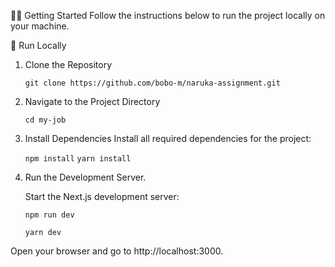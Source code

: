 🧑‍💻 Getting Started
Follow the instructions below to run the project locally on your machine.

📂 Run Locally

1. Clone the Repository

   `git clone https://github.com/bobo-m/naruka-assignment.git`

2. Navigate to the Project Directory

   `cd my-job`

3. Install Dependencies
   Install all required dependencies for the project:

   `npm install`
   `yarn install`

4. Run the Development Server.

   Start the Next.js development server:

   `npm run dev`

   `yarn dev`

Open your browser and go to http://localhost:3000.
